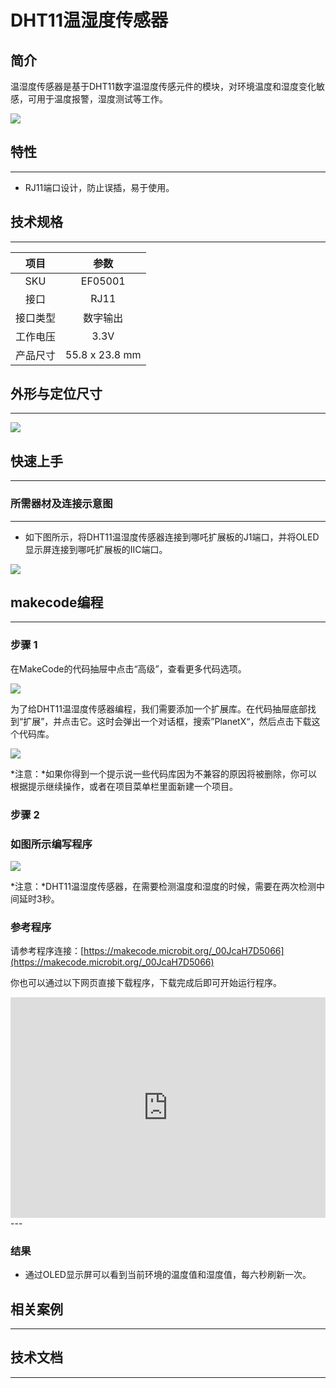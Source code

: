 # DHT11温湿度传感器

## 简介
温湿度传感器是基于DHT11数字温湿度传感元件的模块，对环境温度和湿度变化敏感，可用于温度报警，湿度测试等工作。

![](./images/05004_01.png)

## 特性
---
- RJ11端口设计，防止误插，易于使用。
## 技术规格
---

项目 | 参数 
:-: | :-: 
SKU|EF05001
接口|RJ11
接口类型|数字输出
工作电压|3.3V
产品尺寸|55.8 x 23.8 mm





## 外形与定位尺寸
---


![](./images/05004_02.png)


## 快速上手
---

### 所需器材及连接示意图
---

- 如下图所示，将DHT11温湿度传感器连接到哪吒扩展板的J1端口，并将OLED显示屏连接到哪吒扩展板的IIC端口。


![](./images/05004_03.png)

## makecode编程
---

### 步骤 1
在MakeCode的代码抽屉中点击“高级”，查看更多代码选项。

![](./images/05001_04.png)

为了给DHT11温湿度传感器编程，我们需要添加一个扩展库。在代码抽屉底部找到“扩展”，并点击它。这时会弹出一个对话框，搜索”PlanetX“，然后点击下载这个代码库。

![](./images/05001_05.png)

*注意：*如果你得到一个提示说一些代码库因为不兼容的原因将被删除，你可以根据提示继续操作，或者在项目菜单栏里面新建一个项目。
### 步骤 2
### 如图所示编写程序

![](./images/05004_06.png)

*注意：*DHT11温湿度传感器，在需要检测温度和湿度的时候，需要在两次检测中间延时3秒。
### 参考程序
请参考程序连接：[https://makecode.microbit.org/_00JcaH7D5066](https://makecode.microbit.org/_00JcaH7D5066)

你也可以通过以下网页直接下载程序，下载完成后即可开始运行程序。

<div style="position:relative;height:0;padding-bottom:70%;overflow:hidden;"><iframe style="position:absolute;top:0;left:0;width:100%;height:100%;" src="https://makecode.microbit.org/#pub:_00JcaH7D5066" frameborder="0" sandbox="allow-popups allow-forms allow-scripts allow-same-origin"></iframe></div>  
---

### 结果
- 通过OLED显示屏可以看到当前环境的温度值和湿度值，每六秒刷新一次。
## 相关案例
---

## 技术文档
---
